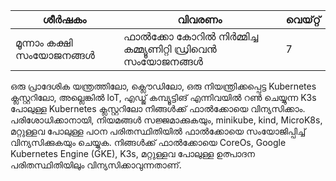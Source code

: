 | ശീർഷകം               | വിവരണം                                           | വെയ്റ്റ് |
| -------------------- | ------------------------------------------------ | ----- |
| മൂന്നാം കക്ഷി സംയോജനങ്ങൾ | ഫാൽക്കോ കോറിൽ നിർമ്മിച്ച കമ്മ്യൂണിറ്റി ഡ്രിവെൻ സംയോജനങ്ങൾ | 7     |

ഒരു പ്രാദേശിക യന്ത്രത്തിലോ, ക്ലൌഡിലോ, ഒരു നിയന്ത്രിക്കപ്പെട്ട Kubernetes ക്ലസ്റ്ററിലോ, അല്ലെങ്കിൽ loT, എഡ്ജ് കമ്പ്യൂട്ടിങ് എന്നിവയിൽ റൺ ചെയ്യുന്ന K3s പോലുള്ള Kubernetes ക്ലസ്റ്ററിലോ നിങ്ങൾക്ക് ഫാൽക്കോയെ വിന്യസിക്കാം. പരിശോധിക്കാനായി, നിയമങ്ങൾ സജ്ജമാക്കുകയും, minikube, kind, MicroK8s, മറ്റുള്ളവ പോലുള്ള പഠന പരിതസ്ഥിതിയിൽ ഫാൽക്കോയെ സംയോജിപ്പിച്ച് വിന്യസിക്കുകയും ചെയ്യുക. നിങ്ങൾക്ക് ഫാൽക്കോയെ CoreOs, Google Kubernetes Engine (GKE), K3s, മറ്റുള്ളവ പോലുള്ള ഉത്പാദന പരിതസ്ഥിതിയിലും വിന്യസിക്കാവുന്നതാണ്. 